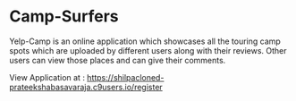 # Camp-Surfers
Yelp-Camp is an online application which showcases all the touring camp spots which are uploaded by different users along with their reviews. Other users can view those places and can give their comments. 

View Application at : https://shilpacloned-prateekshabasavaraja.c9users.io/register
